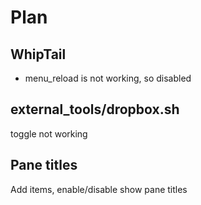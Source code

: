 # Plan

## WhipTail

- menu_reload is not working, so disabled

## external_tools/dropbox.sh

toggle not working

## Pane titles

Add items, enable/disable show pane titles
